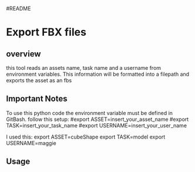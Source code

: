 #README
# Export FBX files
## overview
this tool reads an assets name, task name  and a username from environment variables. This information will be formatted into a filepath and exports the asset as an fbs
## Important Notes
To use this python code the environment variable must be defined in GitBash.
follow this setup:
    #export ASSET=insert_your_asset_name
    #export TASK=insert_your_task_name
    #export USERNAME=insert_your_user_name
    
I used this:
    export ASSET=cubeShape
    export TASK=model
    export USERNAME=maggie

## Usage
```


```